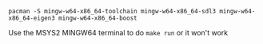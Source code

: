 `pacman -S mingw-w64-x86_64-toolchain mingw-w64-x86_64-sdl3 mingw-w64-x86_64-eigen3 mingw-w64-x86_64-boost`

Use the MSYS2 MINGW64 terminal to do `make run` or it won't work